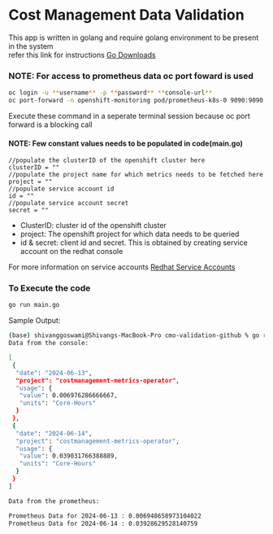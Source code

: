# Cost Management Data Validation 

This app is written in golang and require golang environment to be present in the system <br>
refer this link for instructions [Go Downloads](https://go.dev/dl/)

### NOTE: For access to prometheus data oc port foward is used
```sh
oc login -u **username** -p **password** **console-url**
oc port-forward -n openshift-monitoring pod/prometheus-k8s-0 9090:9090
```
Execute these command in a seperate terminal session because oc port forward is a blocking call

#### NOTE: Few constant values needs to be populated in code(main.go)

```golang
//populate the clusterID of the openshift cluster here
clusterID = ""
//populate the project name for which metrics needs to be fetched here
project = ""
//populate service account id
id = ""
//populate service account secret
secret = ""
```

* ClusterID: cluster id of the openshift cluster
* project: The openshift project for which data needs to be queried
* id & secret: client id and secret. This is obtained by creating service account on the redhat console

For more information on service accounts [Redhat Service Accounts](https://access.redhat.com/articles/7036194#step-4-update-your-api-integration-9)

### To Execute the code 
```sh
go run main.go
```

Sample Output:
```sh
(base) shivanggoswami@Shivangs-MacBook-Pro cmo-validation-github % go run main.go
Data from the console:

[
 {
  "date": "2024-06-13",
  "project": "costmanagement-metrics-operator",
  "usage": {
   "value": 0.006976286666667,
   "units": "Core-Hours"
  }
 },
 {
  "date": "2024-06-14",
  "project": "costmanagement-metrics-operator",
  "usage": {
   "value": 0.039031766388889,
   "units": "Core-Hours"
  }
 }
]

Data from the prometheus:

Prometheus Data for 2024-06-13 : 0.006948658973104022
Prometheus Data for 2024-06-14 : 0.03928629528140759
```
